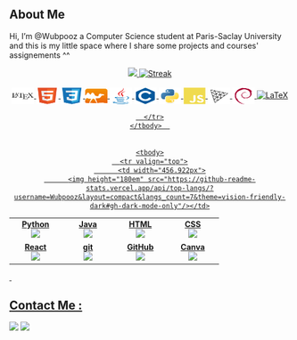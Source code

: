 ## About Me

Hi, I’m @Wubpooz a Computer Science student at Paris-Saclay University and this is my little space where I share some projects and courses' assignements ^^  

<div align="center">
  <a href="https://github.com/Wubpooz">
   <!-- alternative light/dark mode (not working inside html tags ; needed to center)
  <img height="180em" src="https://github-readme-stats.vercel.app/api?username=Wubpooz&show_icons=true&theme=default&include_all_commits=true&count_private=true#gh-light-mode-only"/>
  <img height="180em" src="https://github-readme-stats.vercel.app/api/top-langs/?username=Wubpooz&layout=compact&langs_count=7&theme=default#gh-light-mode-only"/>
  -->
    
  <img height="180em" src="https://github-readme-stats.vercel.app/api?username=Wubpooz&show_icons=true&theme=vision-friendly-dark&include_all_commits=true&count_private=true#gh-dark-mode-only"/>
  <img height="180em" draggable="false" id="streak" src="https://github-readme-streak-stats.herokuapp.com?user=Wubpooz&theme=vision-friendly-dark&border_radius=4.6&date_format=j%20M%5B%20Y%5D" alt="Streak"/>
    
    
 <!--<img draggable="false" id="quote" src="https://quotes-github-readme.vercel.app/api?type=horizontal&theme=dark" alt="Random Quote">-->
 
</div>
<div style="display: inline_block;" align="center"><br>    <!-- style="background-color: white;" isn't owrking for now since github sanitizes any CSS ; might work in the future -->

  <img style="background-color: white;" align="center" alt="LateX" height="30" width="40" src="https://raw.githubusercontent.com/devicons/devicon/master/icons/latex/latex-original.svg" >
  <img align="center" alt="HTML" height="30" width="40" src="https://raw.githubusercontent.com/devicons/devicon/master/icons/html5/html5-original.svg">
  <img align="center" alt="CSS" height="30" width="40" src="https://raw.githubusercontent.com/devicons/devicon/master/icons/css3/css3-original.svg">
  <img style="background-color: white;" align="center" alt="OCaml" height="30" width="40" src="https://raw.githubusercontent.com/devicons/devicon/master/icons/ocaml/ocaml-original.svg">
  <img style="background-color: white;" align="center" alt="Java" height="30" width="40" src="https://raw.githubusercontent.com/devicons/devicon/master/icons/java/java-original.svg">
  <img style="background-color: white;" align="center" alt="C" height="30" width="40" src="https://raw.githubusercontent.com/devicons/devicon/master/icons/c/c-plain.svg">
  <img align="center" alt="Python" height="30" width="40" src="https://raw.githubusercontent.com/devicons/devicon/master/icons/python/python-original.svg">
  <img align="center" alt="Js" height="30" width="40" src="https://raw.githubusercontent.com/devicons/devicon/master/icons/javascript/javascript-plain.svg">
  <img style="background-color: white;" align="center" alt="ThreeJs" height="30" width="40" src="https://raw.githubusercontent.com/devicons/devicon/master/icons/threejs/threejs-original.svg">
  <img style="background-color: white;" align="center" alt="Debian" height="30" width="40" src="https://raw.githubusercontent.com/devicons/devicon/master/icons/debian/debian-original.svg">
  <img src="https://img.shields.io/badge/latex-%23008080.svg?style=for-the-badge&amp;logo=latex&amp;logoColor=white" alt="LaTeX">
  </div> 
 

<div align="center" >
<table>
    <tbody>
        <tr valign="top">
            <td width="80px" align="center">
            <span><strong>Python</strong></span><br>
            <img height="32px" src="https://cdn.jsdelivr.net/gh/devicons/devicon/icons/python/python-original.svg">
            </td>
            <td width="80px" align="center">
            <span><strong>Java</strong></span><br>
            <img height="32" src="https://cdn.jsdelivr.net/gh/devicons/devicon/icons/java/java-original.svg">
            </td>
            <td width="80px" align="center">
            <span><strong>HTML</strong></span><br>
            <img height="32" src="https://cdn.jsdelivr.net/gh/devicons/devicon/icons/html5/html5-original.svg">
            </td>
            <td width="80px" align="center">
            <span><strong>CSS</strong></span><br>
            <img height="32px" src="https://cdn.jsdelivr.net/gh/devicons/devicon/icons/css3/css3-original.svg">
            </td>
        </tr>
        <tr valign="top">
            <td width="80px" align="center">
            <span><strong>React</strong></span><br>
            <img height="32px" src="https://cdn.jsdelivr.net/gh/devicons/devicon/icons/react/react-original.svg">
            </td>
            <td width="80px" align="center">
            <span><strong>git</strong></span><br>
            <img height="32px" src="https://cdn.jsdelivr.net/gh/devicons/devicon/icons/git/git-plain.svg">
            </td>
            <td width="80px" align="center">
            <span><strong>GitHub</strong></span><br>
            <img height="32px" src="https://cdn.jsdelivr.net/gh/devicons/devicon/icons/github/github-original.svg">
            <td width="80px" align="center">
            <span><strong>Canva</strong></span><br>
            <img height="32px" src="https://cdn.jsdelivr.net/gh/devicons/devicon/icons/canva/canva-original.svg">
            </td>
        </tr>
        
      </tr>
    </tbody>  
  
  
    <tbody>
      <tr valign="top">
          <td width="456.922px">
          <img height="180em" src="https://github-readme-stats.vercel.app/api/top-langs/?username=Wubpooz&layout=compact&langs_count=7&theme=vision-friendly-dark#gh-dark-mode-only"/></td>
  </tbody> 
</table>

</div>  
  
 &nbsp;
 ## Contact Me : 
 <div>
  <a href = "mailto:mathieu.waharte@universite-paris-saclay.fr"><img src="https://img.shields.io/badge/-Gmail-%23333?style=for-the-badge&logo=gmail&logoColor=white" target="_blank"></a>
  <a href="https://www.linkedin.com/in/mathieu-w-a9ba36211" target="_blank"><img src="https://img.shields.io/badge/-LinkedIn-%230077B5?style=for-the-badge&logo=linkedin&logoColor=white" target="_blank"></a> 
</div>
